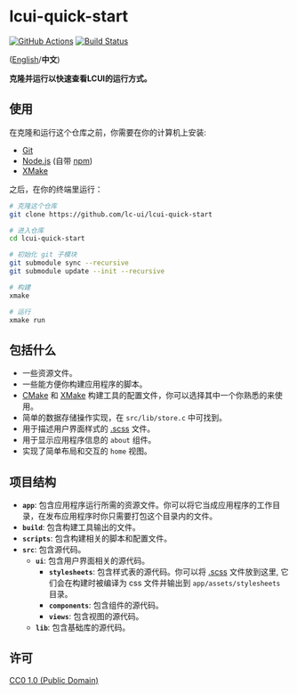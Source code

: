 # lcui-quick-start

<a href="https://github.com/lc-ui/lcui-quick-start/actions"><img src="https://github.com/lc-ui/lcui-quick-start/workflows/C%2FC%2B%2B%20CI/badge.svg" alt="GitHub Actions"></a>
<a href="https://travis-ci.org/lc-ui/lcui-quick-start"><img src="https://travis-ci.org/lc-ui/lcui-quick-start.svg?branch=master" alt="Build Status"></a>

([English](README.md)/**中文**)

**克隆并运行以快速查看LCUI的运行方式。**

## 使用

在克隆和运行这个仓库之前，你需要在你的计算机上安装:

- [Git](https://git-scm.com)
- [Node.js](https://nodejs.org/en/download/) (自带 [npm](http://npmjs.com))
- [XMake](https://xmake.io/)

之后，在你的终端里运行：

```bash
# 克隆这个仓库
git clone https://github.com/lc-ui/lcui-quick-start

# 进入仓库
cd lcui-quick-start

# 初始化 git 子模块
git submodule sync --recursive
git submodule update --init --recursive

# 构建
xmake

# 运行
xmake run
```

## 包括什么

- 一些资源文件。
- 一些能方便你构建应用程序的脚本。
- [CMake](https://cmake.org/) 和 [XMake](https://xmake.io/) 构建工具的配置文件，你可以选择其中一个你熟悉的来使用。
- 简单的数据存储操作实现，在 `src/lib/store.c` 中可找到。
- 用于描述用户界面样式的 [.scss](https://sass-lang.com/guide) 文件。
- 用于显示应用程序信息的 `about` 组件。
- 实现了简单布局和交互的 `home` 视图。

## 项目结构

- **`app`**: 包含应用程序运行所需的资源文件。你可以将它当成应用程序的工作目录，在发布应用程序时你只需要打包这个目录内的文件。
- **`build`**: 包含构建工具输出的文件。
- **`scripts`**: 包含构建相关的脚本和配置文件。
- **`src`**: 包含源代码。
  - **`ui`**: 包含用户界面相关的源代码。
    - **`stylesheets`**: 包含样式表的源代码。你可以将 [.scss](https://sass-lang.com/guide) 文件放到这里, 它们会在构建时被编译为 css 文件并输出到  `app/assets/stylesheets` 目录。
    - **`components`**: 包含组件的源代码。
    - **`views`**: 包含视图的源代码。
  - **`lib`**: 包含基础库的源代码。

## 许可

[CC0 1.0 (Public Domain)](LICENSE.md)

